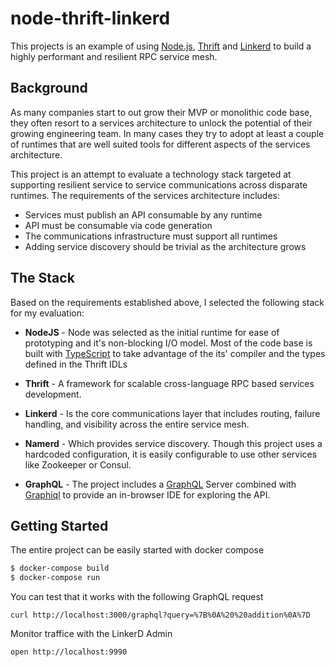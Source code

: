 # node-thrift-linkerd

This projects is an example of using [Node.js](http://nodejs.org), [Thrift](http://thrift.apache.org) and [Linkerd](http://linkerd.io) to build a highly performant and resilient RPC service mesh.  

## Background

As many companies start to out grow their MVP or monolithic code base, they often resort to a services architecture to unlock the potential of their growing engineering team.  In many cases they try to adopt at least a couple of runtimes that are well suited tools for different aspects of the services architecture.  

This project is an attempt to evaluate a technology stack targeted at supporting resilient service to service communications across disparate runtimes. The requirements of the services architecture includes:

* Services must publish an API consumable by any runtime
* API must be consumable via code generation
* The communications infrastructure must support all runtimes
* Adding service discovery should be trivial as the architecture grows

## The Stack

Based on the requirements established above, I selected the following stack for my evaluation:

* **NodeJS** - Node was selected as the initial runtime for ease of prototyping and it's non-blocking I/O model.  Most of the code base is built with [TypeScript](https://www.typescriptlang.org) to take advantage of the its' compiler and the types defined in the Thrift IDLs

* **Thrift** - A framework for scalable cross-language RPC based services development.  

* **Linkerd** - Is the core communications layer that includes routing, failure handling, and visibility across the entire service mesh.

* **Namerd** - Which provides service discovery.  Though this project uses a hardcoded configuration, it is easily configurable to use other services like Zookeeper or Consul.

* **GraphQL** - The project includes a [GraphQL](http://graphql.org) Server combined with [Graphiql](https://github.com/graphql/graphiql) to provide an in-browser IDE for exploring the API.

## Getting Started

The entire project can be easily started with docker compose

```sh
$ docker-compose build
$ docker-compose run
```
You can test that it works with the following GraphQL request

```
curl http://localhost:3000/graphql?query=%7B%0A%20%20addition%0A%7D
```

Monitor traffice with the LinkerD Admin

```
open http://localhost:9990
```

